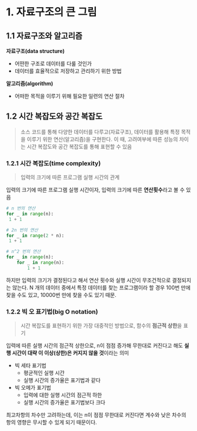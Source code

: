 # 1. 자료구조의 큰 그림
## 1.1 자료구조와 알고리즘

**자료구조(data structure)**
- 어떤한 구조로 데이터를 다룰 것인가
- 데이터를 효율적으로 저장하고 관리하기 위한 방법

**알고리즘(algorithm)**
- 어떠한 목적을 이루기 위해 필요한 일련의 연산 절차

## 1.2 시간 복잡도와 공간 복잡도
> 소스 코드를 통해 다양한 데이터를 다루고(자료구조), 데이터를 활용해 특정 목적을 이루기 위한 연산(알고리즘)을 구현한다. 이 때, 고려여부에 따른 성능의 차이는 시간 복잡도와 공간 복잡도를 통해 표현할 수 있음

### 1.2.1 시간 복잡도(time complexity)
> 입력의 크기에 따른 프로그램 실행 시간의 관계

입력의 크기에 따른 프로그램 실행 시간이자, 입력의 크기에 따른 **연산횟수**라고 볼 수 있음

```python
# n 번의 연산
for _ in range(n):
 1 + 1

# 2n 번의 연산
for _ in range(2 * n):
 1 + 1

# n^2 번의 연산
for _ in range(n):
	for _ in range(n):
		1 + 1

```

하지만 입력의 크기가 결정된다고 해서 연산 횟수와 실행 시간이 무조건적으로 결정되지는 않는다. N 개의 데이터 중에서 특정 데이터를 찾는 프로그램이라 할 경우 100번 만에 찾을 수도 있고, 10000번 만에 찾을 수도 있기 때문.

### 1.2.2 빅 오 표기법(big O notation)
> 시간 복잡도를 표현하기 위한 가장 대중적인 방법으로, 함수의 **점근적 상한**을 표기

입력에 따른 실행 시간의 점근적 상한으로, n이 점점 증가해 무한대로 커진다고 해도 **실행 시간이 대략 이 이상(상한)은 커지지 않을 것**이라는 의미

- 빅 세타 표기법
	- 평균적인 실행 시간
	- 실행 시간의 증가율은 표기법과 같다
- 빅 오메가 표기법
	- 입력에 대한 실행 시간의 점근적 하한
	- 실행 시간의 증가율은 표기법보다 크다

최고차항의 차수만 고려하는데, 이는 n이 점점 무한대로 커진다면 계수와 낮은 차수의 항의 영향은 무시할 수 있게 되기 때문이다.

